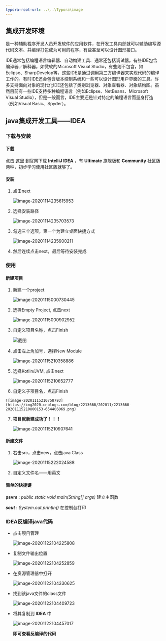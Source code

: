 ```yaml
---
typora-root-url: ..\..\Typora\image
---
```


## 集成开发环境

是一种辅助程序开发人员开发软件的应用软件，在开发工具内部就可以辅助编写源代码文本、并编译打包成为可用的程序，有些甚至可以设计图形接口。

IDE通常包括编程语言编辑器、自动构建工具、通常还包括调试器。有些IDE包含编译器／解释器，如微软的Microsoft Visual Studio，有些则不包含，如Eclipse、SharpDevelop等，这些IDE是通过调用第三方编译器来实现代码的编译工作的。有时IDE还会包含版本控制系统和一些可以设计图形用户界面的工具。许多支持面向对象的现代化IDE还包括了类别浏览器、对象查看器、对象结构图。虽然目前有一些IDE支持多种编程语言（例如Eclipse、NetBeans、Microsoft Visual Studio），但是一般而言，IDE主要还是针对特定的编程语言而量身打造（例如Visual Basic、Spyder）。



## java集成开发工具——IDEA

### 下载与安装

#### 下载

点击 [这里](https://www.jetbrains.com/idea/download/) 到官网下载 **IntelliJ IDEA** ，有 **Ultimate** 旗舰版和 **Community** 社区版两种，初步学习使用社区版就够了。

#### 安装

1. 点击next

    ![image-20201114235615953](https://img2020.cnblogs.com/blog/2213660/202011/2213660-20201114235617199-402807418.png)

2.  选择安装路径

    ![image-20201114235703573](https://img2020.cnblogs.com/blog/2213660/202011/2213660-20201114235704463-129246818.png)

3. 勾选三个选项，第一个为建立桌面快捷方式

    ![image-20201114235900211](https://img2020.cnblogs.com/blog/2213660/202011/2213660-20201114235901214-265969083.png)

4. 然后连续点击next，最后等待安装完成



### 使用

#### 新建项目

1.  新建一个project

    ![image-20201115000730445](https://img2020.cnblogs.com/blog/2213660/202011/2213660-20201115195912130-2091515412.png)
    
2.  选择Empty Project, 点击next

    ![image-20201115000902952](https://img2020.cnblogs.com/blog/2213660/202011/2213660-20201115195918614-1651507961.png)
    
3. 自定义项目名称，点击Finish

    ![截图](https://img2020.cnblogs.com/blog/2213660/202011/2213660-20201115210119496-1843189494.png)
    
4.  点击左上角加号，选择New Module

    ![image-20201115210358886](https://img2020.cnblogs.com/blog/2213660/202011/2213660-20201115210400186-798025332.png)
    
5.  选择Kotlin/JVM, 点击next

    ![image-20201115210652777](https://img2020.cnblogs.com/blog/2213660/202011/2213660-20201115210654329-1809164579.png)

6.   自定义子项目名，点击Finish

    ![image-20201115210758793](https://img2020.cnblogs.com/blog/2213660/202011/2213660-20201115210800153-654406069.png)

7.  **项目就新建成功了！！！** 

    ![image-20201115210907641](https://img2020.cnblogs.com/blog/2213660/202011/2213660-20201115210909217-1230888228.png)

#### 新建文件

1. 右击src，点击new，点击java Class

    ![image-20201115222024588](https://img2020.cnblogs.com/blog/2213660/202011/2213660-20201115222026093-343660989.png)

2. 自定义文件名——用英文

#### 简单的快捷键

**psvm** : *public static void main(String[] args)*  建立主函数

***sout*** : *System.out.println()* 	在控制台打印



### IDEA反编译java代码

- 点击项目管理

    ![image-20201122104225808](https://img2020.cnblogs.com/blog/2213660/202011/2213660-20201122104226103-1315441693.png)

- 复制文件输出位置

    ![image-20201122104252859](https://img2020.cnblogs.com/blog/2213660/202011/2213660-20201122104253035-1818716449.png)

- 在资源管理器中打开

    ![image-20201122104330625](https://img2020.cnblogs.com/blog/2213660/202011/2213660-20201122104330806-496153559.png)

- 找到该java文件的class文件

    ![image-20201122104409723](https://img2020.cnblogs.com/blog/2213660/202011/2213660-20201122104409898-676075829.png)

- 将其复制到 **IDEA** 中

    ![image-20201122104457017](https://img2020.cnblogs.com/blog/2213660/202011/2213660-20201122104457639-1766857996.png)

    **即可查看反编译的代码** 